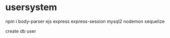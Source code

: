 # usersystem

npm i body-parser ejs express express-session mysql2 nodemon sequelize


create db user